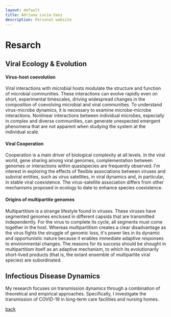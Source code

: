 ```yaml
---
layout: default
title: Adriana Lucia-Sanz
description: Personal website
---
```


# Resarch

## Viral Ecology & Evolution

#### Virus-host coevolution
Viral interactions with microbial hosts modulate the structure and function of microbial communities. These interactions can evolve rapidly even on short, experimental timescales, driving widespread changes in the composition of coevolving microbial and viral communities. To understand virus-microbe dynamics, it is necessary to examine microbe-microbe interactions. Nonlinear interactions between individual microbes, especially in complex and diverse communities, can generate unexpected emergent phenomena that are not apparent when studying the system at the individual scale.

#### Viral Cooperation 
Cooperation is a main driver of biological complexity at all levels. In the viral world, gene sharing among viral genomes, complementation between genomes or interactions within quasispecies are frequently observed. I'm interest in exploring the effects of flexible associations between viruses and subviral entities, such as virus satellites, in viral dynamics and, in particular, in stable viral coexistence. The virus-satellite association differs from other mechanisms proposed in ecology to date to enhance species coexistence. 

#### Origins of multipartite genomes
Multipartitism is a strange lifestyle found in viruses. These viruses have segmented genomes enclosed in different capsids that are transmitted independently. For the virus to complete its cycle, all segments must come together in the host. Whereas multipartitism creates a clear disadvantage as the virus fights the struggle of genomic loss, it's power lies in its dynamic and opportunistic nature because it enables immediate adaptive responses to environmental changes. The reasons for its success should be shought in multipartitism itself as an adaptive mechanism, to which its evolutionarily short-lived products (that is, the extant ensemble of multipartite viral species) are subordinated. 


## Infectious Disease Dynamics
My research focuses on transmission dynamics through a combination of theoretical and empirical approaches. Specifically, I investigate the transmission of COVID-19 in long-term care facilities and nursing homes.

[back](./)
